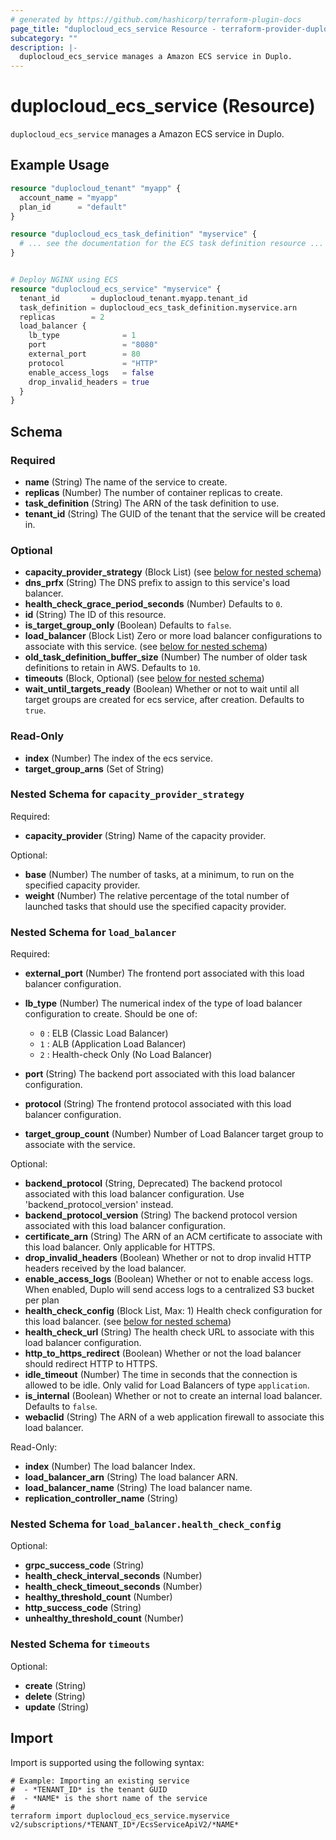 ```yaml
---
# generated by https://github.com/hashicorp/terraform-plugin-docs
page_title: "duplocloud_ecs_service Resource - terraform-provider-duplocloud"
subcategory: ""
description: |-
  duplocloud_ecs_service manages a Amazon ECS service in Duplo.
---
```


# duplocloud_ecs_service (Resource)

`duplocloud_ecs_service` manages a Amazon ECS service in Duplo.

## Example Usage

```terraform
resource "duplocloud_tenant" "myapp" {
  account_name = "myapp"
  plan_id      = "default"
}

resource "duplocloud_ecs_task_definition" "myservice" {
  # ... see the documentation for the ECS task definition resource ...
}


# Deploy NGINX using ECS
resource "duplocloud_ecs_service" "myservice" {
  tenant_id       = duplocloud_tenant.myapp.tenant_id
  task_definition = duplocloud_ecs_task_definition.myservice.arn
  replicas        = 2
  load_balancer {
    lb_type              = 1
    port                 = "8080"
    external_port        = 80
    protocol             = "HTTP"
    enable_access_logs   = false
    drop_invalid_headers = true
  }
}
```

<!-- schema generated by tfplugindocs -->
## Schema

### Required

- **name** (String) The name of the service to create.
- **replicas** (Number) The number of container replicas to create.
- **task_definition** (String) The ARN of the task definition to use.
- **tenant_id** (String) The GUID of the tenant that the service will be created in.

### Optional

- **capacity_provider_strategy** (Block List) (see [below for nested schema](#nestedblock--capacity_provider_strategy))
- **dns_prfx** (String) The DNS prefix to assign to this service's load balancer.
- **health_check_grace_period_seconds** (Number) Defaults to `0`.
- **id** (String) The ID of this resource.
- **is_target_group_only** (Boolean) Defaults to `false`.
- **load_balancer** (Block List) Zero or more load balancer configurations to associate with this service. (see [below for nested schema](#nestedblock--load_balancer))
- **old_task_definition_buffer_size** (Number) The number of older task definitions to retain in AWS. Defaults to `10`.
- **timeouts** (Block, Optional) (see [below for nested schema](#nestedblock--timeouts))
- **wait_until_targets_ready** (Boolean) Whether or not to wait until all target groups are created for ecs service, after creation. Defaults to `true`.

### Read-Only

- **index** (Number) The index of the ecs service.
- **target_group_arns** (Set of String)

<a id="nestedblock--capacity_provider_strategy"></a>
### Nested Schema for `capacity_provider_strategy`

Required:

- **capacity_provider** (String) Name of the capacity provider.

Optional:

- **base** (Number) The number of tasks, at a minimum, to run on the specified capacity provider.
- **weight** (Number) The relative percentage of the total number of launched tasks that should use the specified capacity provider.


<a id="nestedblock--load_balancer"></a>
### Nested Schema for `load_balancer`

Required:

- **external_port** (Number) The frontend port associated with this load balancer configuration.
- **lb_type** (Number) The numerical index of the type of load balancer configuration to create.
Should be one of:

   - `0` : ELB (Classic Load Balancer)
   - `1` : ALB (Application Load Balancer)
   - `2` : Health-check Only (No Load Balancer)
- **port** (String) The backend port associated with this load balancer configuration.
- **protocol** (String) The frontend protocol associated with this load balancer configuration.
- **target_group_count** (Number) Number of Load Balancer target group to associate with the service.

Optional:

- **backend_protocol** (String, Deprecated) The backend protocol associated with this load balancer configuration. Use 'backend_protocol_version' instead.
- **backend_protocol_version** (String) The backend protocol version associated with this load balancer configuration.
- **certificate_arn** (String) The ARN of an ACM certificate to associate with this load balancer.  Only applicable for HTTPS.
- **drop_invalid_headers** (Boolean) Whether or not to drop invalid HTTP headers received by the load balancer.
- **enable_access_logs** (Boolean) Whether or not to enable access logs.  When enabled, Duplo will send access logs to a centralized S3 bucket per plan
- **health_check_config** (Block List, Max: 1) Health check configuration for this load balancer. (see [below for nested schema](#nestedblock--load_balancer--health_check_config))
- **health_check_url** (String) The health check URL to associate with this load balancer configuration.
- **http_to_https_redirect** (Boolean) Whether or not the load balancer should redirect HTTP to HTTPS.
- **idle_timeout** (Number) The time in seconds that the connection is allowed to be idle. Only valid for Load Balancers of type `application`.
- **is_internal** (Boolean) Whether or not to create an internal load balancer. Defaults to `false`.
- **webaclid** (String) The ARN of a web application firewall to associate this load balancer.

Read-Only:

- **index** (Number) The load balancer Index.
- **load_balancer_arn** (String) The load balancer ARN.
- **load_balancer_name** (String) The load balancer name.
- **replication_controller_name** (String)

<a id="nestedblock--load_balancer--health_check_config"></a>
### Nested Schema for `load_balancer.health_check_config`

Optional:

- **grpc_success_code** (String)
- **health_check_interval_seconds** (Number)
- **health_check_timeout_seconds** (Number)
- **healthy_threshold_count** (Number)
- **http_success_code** (String)
- **unhealthy_threshold_count** (Number)



<a id="nestedblock--timeouts"></a>
### Nested Schema for `timeouts`

Optional:

- **create** (String)
- **delete** (String)
- **update** (String)

## Import

Import is supported using the following syntax:

```shell
# Example: Importing an existing service
#  - *TENANT_ID* is the tenant GUID
#  - *NAME* is the short name of the service
#
terraform import duplocloud_ecs_service.myservice v2/subscriptions/*TENANT_ID*/EcsServiceApiV2/*NAME*
```
